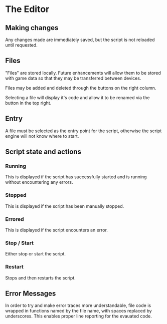 # The Editor

## Making changes

Any changes made are immediately saved, but the script is not reloaded until requested.

## Files

"Files" are stored locally. Future enhancements will allow them to be stored with game data so that they may be transferred between devices.

Files may be added and deleted through the buttons on the right column.

Selecting a file will display it's code and allow it to be renamed via the button in the top right.

## Entry

A file must be selected as the entry point for the script, otherwise the script engine will not know where to start.

## Script state and actions

### Running

This is displayed if the script has successfully started and is running without encountering any errors.

### Stopped

This is displayed if the script has been manually stopped.

### Errored

This is displayed if the script encounters an error.

### Stop / Start

Either stop or start the script.

### Restart

Stops and then restarts the script.

## Error Messages

In order to try and make error traces more understandable, file code is wrapped in functions named by the file name, with spaces replaced by underscores. This enables proper line reporting for the evauated code.
